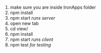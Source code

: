 1. make sure you are inside IronApps folder
2. npm install
3. npm start  *runs server*
4. open new tab
5. cd view/
6. npm install
7. npm start *runs client*
8. npm test *for testing* 